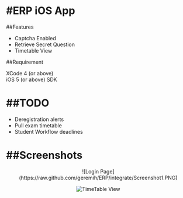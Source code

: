 #ERP iOS App
===



##Features

<ul>
<li>Captcha Enabled
<li>Retrieve Secret Question
<li> Timetable View
</ul>

##Requirement

XCode 4 (or above) <br />
iOS 5 (or above) SDK

##TODO
===
<ul>
<li>Deregistration alerts
<li>Pull exam timetable
<li>Student Workflow deadlines
</ul>

##Screenshots
===
<center>
![Login Page](https://raw.github.com/geremih/ERP/integrate/Screenshot1.PNG)


![TimeTable View](https://raw.github.com/geremih/ERP/integrate/Screenshot2.PNG)

</center>
